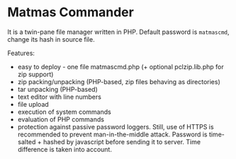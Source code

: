 Matmas Commander
================

It is a twin-pane file manager written in PHP.
Default password is `matmascmd`, change its hash in source file.

Features:

 - easy to deploy - one file matmascmd.php (+ optional pclzip.lib.php for zip support)
 - zip packing/unpacking (PHP-based, zip files behaving as directories)
 - tar unpacking (PHP-based)
 - text editor with line numbers
 - file upload
 - execution of system commands
 - evaluation of PHP commands
 - protection against passive password loggers. Still, use of HTTPS is recommended to prevent man-in-the-middle attack. Password is time-salted + hashed by javascript before sending it to server. Time difference is taken into account.
